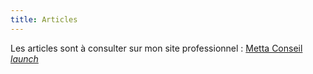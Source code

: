```yaml
---
title: Articles
---
```


Les articles sont à consulter sur mon site professionnel : <a href="https://mettaconseil.fr/articles/" target="_blank">Metta Conseil <i class="material-icons">launch</i></a>

